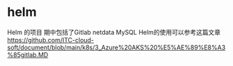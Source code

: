 # helm
Helm 的项目
期中包括了Gitlab netdata MySQL
Helm的使用可以参考这篇文章 https://github.com/ITC-cloud-soft/document/blob/main/k8s/3_Azure%20AKS%20%E5%AE%89%E8%A3%85gitlab.MD
